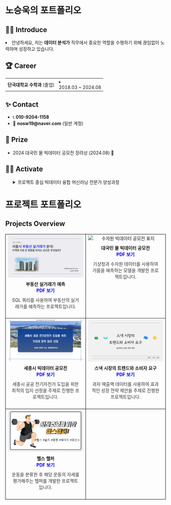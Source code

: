 <h1>노승욱의 포트폴리오</h1>




## 🧑‍💻 Introduce
<p>
<li>안녕하세요, 저는 <strong>데이터 분석가</strong> 직무에서 중요한 역할을 수행하기 위해 끊임없이 노력하며 성장하고 있습니다.</li>
</p>

<ul>
  
</ul>





<div>
  <h2>🏆 Career</h2>
</div>

<table>
  <tr>
    <td><strong>단국대학교 수학과</strong> (졸업)</td>
    <td><li></li>2018.03 ~ 2024.08</li></td>

</table>





<div>
  <h2>✨ Contact</h2>
</div>

<ul>
  <li>📞 <strong>010-9204-1158</strong></li>
  <li>📧 <strong>nosw19@naver.com</strong> (일반 계정)</li>
  
</ul>





<div>
  <h2>🏅 Prize</h2>
</div>

<ul>
  <li>2024 대국민 물 빅데이터 공모전 장려상 (2024.08) 🎉</li>
  
</ul>





<div>
  <h2>🤼‍♂️ Activate</h2>
</div>

<ul>
<details>
  <summary>프로젝트 중심 빅데이터 융합 머신러닝 전문가 양성과정</summary>
    <2024.05.09 ~ 2024.11.18>
</details>
      
</ul>


# 프로젝트 포트폴리오

## Projects Overview

<table style="width: 100%; border-collapse: collapse; margin: 20px 0; table-layout: fixed;">
  <tr>
    <td style="text-align: center; vertical-align: top; border: 1px solid black;">
      <img src="SQL_표지.png" alt="SQL 프로젝트 표지" style="width: 100%; height: auto; display: block;">
      <div style="padding: 10px;">
        <b>부동산 실거래가 예측</b><br>
        <a href="./SQL프로젝트.pdf" style="text-decoration: none; color: blue; font-weight: bold;">PDF 보기</a>
        <p style="margin-top: 10px; font-size: 14px; color: #333;">SQL 쿼리를 사용하여 부동산의 실거래가를 예측하는 프로젝트입니다.</p>
      </div>
    </td>
    <td style="text-align: center; vertical-align: top; border: 1px solid black;">
      <img src="수자원_표지.png" alt="수자원 빅데이터 공모전 표지" style="width: 100%; height: auto; display: block;">
      <div style="padding: 10px;">
        <b>대국민 물 빅데이터 공모전</b><br>
        <a href="./수자원프로젝트.pdf" style="text-decoration: none; color: blue; font-weight: bold;">PDF 보기</a>
        <p style="margin-top: 10px; font-size: 14px; color: #333;">기상청과 수자원 데이터를 사용하여 가뭄을 예측하는 모델을 개발한 프로젝트입니다.</p>
      </div>
    </td>
  </tr>
  <tr>
    <td style="text-align: center; vertical-align: top; border: 1px solid black;">
      <img src="세종시_표지.png" alt="세종시 빅데이터 공모전 표지" style="width: 100%; height: auto; display: block;">
      <div style="padding: 10px;">
        <b>세종시 빅데이터 공모전</b><br>
        <a href="./세종시발표.pdf" style="text-decoration: none; color: blue; font-weight: bold;">PDF 보기</a>
        <p style="margin-top: 10px; font-size: 14px; color: #333;">세종시 공공 전기자전거 도입을 위한 최적의 입지 선정을 주제로 진행한 프로젝트입니다.</p>
      </div>
    </td>
    <td style="text-align: center; vertical-align: top; border: 1px solid black;">
      <img src="세미_표지.png" alt="스낵 시장 프로젝트 표지" style="width: 100%; height: auto; display: block;">
      <div style="padding: 10px;">
        <b>스낵 시장의 트렌드와 소비자 요구</b><br>
        <a href="./세미프로젝트.pdf" style="text-decoration: none; color: blue; font-weight: bold;">PDF 보기</a>
        <p style="margin-top: 10px; font-size: 14px; color: #333;">과자 매출액 데이터를 사용하여 효과적인 성장 전략 제안을 주제로 진행한 프로젝트입니다.</p>
      </div>
    </td>
  </tr>
  <tr>
    <td style="text-align: center; vertical-align: top; border: 1px solid black;">
      <img src="파이널_표지.png" alt="헬스 헬퍼 표지" style="width: 100%; height: auto; display: block;">
      <div style="padding: 10px;">
        <b>헬스 헬퍼</b><br>
        <a href="./파이널프로젝트.pdf" style="text-decoration: none; color: blue; font-weight: bold;">PDF 보기</a>
        <p style="margin-top: 10px; font-size: 14px; color: #333;">운동을 분류한 후 해당 운동의 자세를 평가해주는 헬퍼를 개발한 프로젝트입니다.</p>
      </div>
    </td>
    <td style="border: 1px solid black;"></td>
  </tr>
</table>














